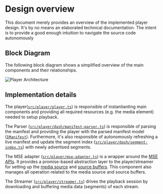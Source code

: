 # Design overview

This document merely provides an overview of the implemented player design. It's by no means an elaborated technical documentation. The intent is to provide a good enough intuition to navigate the source code autonomously

## Block Diagram
The following block diagram shows a simplified overview of the main components and their relationships.

![Player Architecture](/doc/plyr-arch.jpeg?raw=true "Player Architecture")

## Implementation details
The player([`src/player/player.ts`](/src/player.ts)) is responsible of instantianting main
components and providing all required resources (e.g. the media element) needed
to setup playback.

The Parser ([`src/player/dash/manifest-parser.ts`](src/dash/manifest-parser.ts)) is responsible of parsing the
manifest and providing the player with the parsed manifest model ([`IManifest`](/src/dash/types.ts)).
Furthermore, it's also responsible of autonomously refreshing a live manifest
and update the segment index ([`src/player/dash/segment-index.ts`](/src/player/dash/segment-index.ts)) with newly
advertised segments.

The MSE adapter ([`src/player/mse-adapter.ts`](/src/mse-adapter.ts)) is a wrapper around the [MSE APIs](https://www.w3.org/TR/media-source/).
It provides a promise-based abstraction layer to the player/streamer for setting up the [media source](https://developer.mozilla.org/en-US/docs/Web/API/MediaSource) and [source buffers](https://developer.mozilla.org/en-US/docs/Web/API/SourceBuffer). This component also manages all operation related to the media source and source buffers.

The Streamer ([`src/player/streamer.ts`](/src/streamer.ts)) drives the playback session by downloading and buffering media data (segments) of each stream.
